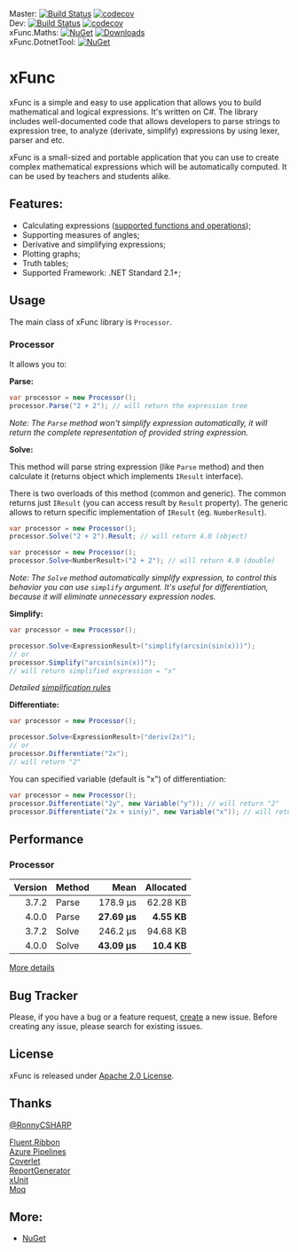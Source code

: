 Master: [![Build Status](https://exit.visualstudio.com/xFunc/_apis/build/status/sys27.xFunc?branchName=master)](https://exit.visualstudio.com/xFunc/_build/latest?definitionId=4&branchName=master) [![codecov](https://codecov.io/gh/sys27/xFunc/branch/master/graph/badge.svg)](https://codecov.io/gh/sys27/xFunc)  
Dev: [![Build Status](https://exit.visualstudio.com/xFunc/_apis/build/status/sys27.xFunc?branchName=dev)](https://exit.visualstudio.com/xFunc/_build/latest?definitionId=4&branchName=dev) [![codecov](https://codecov.io/gh/sys27/xFunc/branch/dev/graph/badge.svg)](https://codecov.io/gh/sys27/xFunc)  
xFunc.Maths: [![NuGet](https://img.shields.io/nuget/v/xFunc.Maths.svg)](https://www.nuget.org/packages/xFunc.Maths) [![Downloads](https://img.shields.io/nuget/dt/xFunc.Maths.svg)](https://www.nuget.org/packages/xFunc.Maths)  
xFunc.DotnetTool: [![NuGet](https://img.shields.io/nuget/v/xFunc.DotnetTool.svg)](https://www.nuget.org/packages/xFunc.DotnetTool)

xFunc
=====

xFunc is a simple and easy to use application that allows you to build mathematical and logical expressions. It's written on C#. The library includes well-documented code that allows developers to parse strings to expression tree, to analyze (derivate, simplify) expressions by using lexer, parser and etc.

xFunc is a small-sized and portable application that you can use to create complex mathematical expressions which will be automatically computed. It can be used by teachers and students alike.

## Features:

* Calculating expressions ([supported functions and operations](https://github.com/sys27/xFunc/wiki/Supported-functions-and-operations));
* Supporting measures of angles;
* Derivative and simplifying expressions;
* Plotting graphs;
* Truth tables;
* Supported Framework: .NET Standard 2.1+;

## Usage

The main class of xFunc library is `Processor`.

### Processor

It allows you to:

**Parse:**

```csharp
var processor = new Processor();
processor.Parse("2 + 2"); // will return the expression tree
```

_Note: The `Parse` method won't simplify expression automatically, it will return the complete representation of provided string expression._

**Solve:**

This method will parse string expression (like `Parse` method) and then calculate it (returns object which implements `IResult` interface).

There is two overloads of this method (common and generic). The common returns just `IResult` (you can access result by `Result` property). The generic allows to return specific implementation of `IResult` (eg. `NumberResult`).

```csharp
var processor = new Processor();
processor.Solve("2 + 2").Result; // will return 4.0 (object)
```

```csharp
var processor = new Processor();
processor.Solve<NumberResult>("2 + 2"); // will return 4.0 (double)
```

_Note: The `Solve` method automatically simplify expression, to control this behavior you can use `simplify` argument. It's useful for differentiation, because it will eliminate unnecessary expression nodes._

**Simplify:**

```csharp
var processor = new Processor();

processor.Solve<ExpressionResult>("simplify(arcsin(sin(x)))");
// or
processor.Simplify("arcsin(sin(x))");
// will return simplified expression = "x"
```

_Detailed [simplification rules](https://github.com/sys27/xFunc/wiki/Simplification-rules)_

**Differentiate:**

```csharp
var processor = new Processor();

processor.Solve<ExpressionResult>("deriv(2x)");
// or
processor.Differentiate("2x");
// will return "2"
```

You can specified variable (default is "x") of differentiation:

```csharp
var processor = new Processor();
processor.Differentiate("2y", new Variable("y")); // will return "2"
processor.Differentiate("2x + sin(y)", new Variable("x")); // will return "2"
```

## Performance

### Processor

Version | Method |         Mean |   Allocated |
-------:|------- |-------------:|------------:|
3.7.2 |  Parse |     178.9 μs |    62.28 KB |
4.0.0 |  Parse | **27.69 μs** | **4.55 KB** |
3.7.2 |  Solve |     246.2 μs |    94.68 KB |
4.0.0 |  Solve | **43.09 μs** | **10.4 KB** |

[More details](https://github.com/sys27/xFunc/wiki/Performance-Comparison)

## Bug Tracker

Please, if you have a bug or a feature request, [create](https://github.com/sys27/xFunc/issues) a new issue. Before creating any issue, please search for existing issues.

## License

xFunc is released under [Apache 2.0 License](http://www.apache.org/licenses/LICENSE-2.0.html).

## Thanks

[@RonnyCSHARP](https://github.com/ronnycsharp)

[Fluent.Ribbon](https://github.com/fluentribbon/Fluent.Ribbon)  
[Azure Pipelines](https://azure.microsoft.com/en-us/services/devops/pipelines/)  
[Coverlet](https://github.com/coverlet-coverage/coverlet)  
[ReportGenerator](https://github.com/danielpalme/ReportGenerator)  
[xUnit](https://github.com/xunit/xunit)  
[Moq](https://github.com/moq/moq4)

## More:

* [NuGet](https://nuget.org/packages?q=xFunc)
